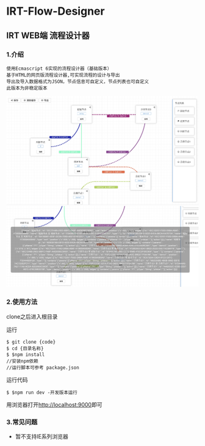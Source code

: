 # IRT-Flow-Designer

## IRT WEB端 流程设计器

### 1.介绍

    使用Ecmascript 6实现的流程设计器（基础版本）
    基于HTML的网页版流程设计器,可实现流程的设计与导出
    导出及导入数据格式为JSON，节点信息可自定义，节点列表也可自定义
    此版本为非稳定版本

   ![截图](/img/07E13076-C04A-4BB8-8B2C-CAF54B765993.png)
   ![截图2](/img/353F294F-8E1D-4157-B5AA-5EBD96CD0C78.png)
   
   
### 2.使用方法

clone之后进入根目录

运行
    
```
$ git clone {code}
$ cd {目录名称}
$ $npm install
//安装npm依赖
//运行脚本可参考 package.json

```
    
运行代码

```
$ $npm run dev -开发版本运行
```
用浏览器打开[http://localhost:9000](http://localhost:9000)即可
### 3.常见问题

- 暂不支持IE系列浏览器
